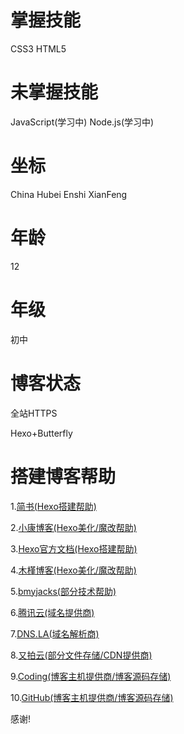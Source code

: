 # 掌握技能

CSS3
HTML5

# 未掌握技能

JavaScript(学习中)
Node.js(学习中)

# 坐标
China Hubei Enshi XianFeng

# 年龄
12

# 年级
初中

# 博客状态

<div class="tip lite"><p>全站HTTPS</p></div>
<div class="tip lite"><p>Hexo+Butterfly</p></div>

# 搭建博客帮助

1.[简书(Hexo搭建帮助)](https://www.jianshu.com/p/4818be9093f5)

2.[小康博客(Hexo美化/魔改帮助)](https://www.antmoe.com/)

3.[Hexo官方文档(Hexo搭建帮助)](https://hexo.io/zh-cn/docs)

4.[木槿博客(Hexo美化/魔改帮助)](https://mujin.js.org)

5.[bmyjacks(部分技术帮助)](https://www.bmyjacks.cn/)

6.[腾讯云(域名提供商)](https://cloud.tencent.com)

7.[DNS.LA(域名解析商)](http://dns.la/)

8.[又拍云(部分文件存储/CDN提供商)](https://www.upyun.com/)

9.[Coding(博客主机提供商/博客源码存储)](https://www.coding.net)

10.[GitHub(博客主机提供商/博客源码存储)](https://www.github.com/)

感谢!